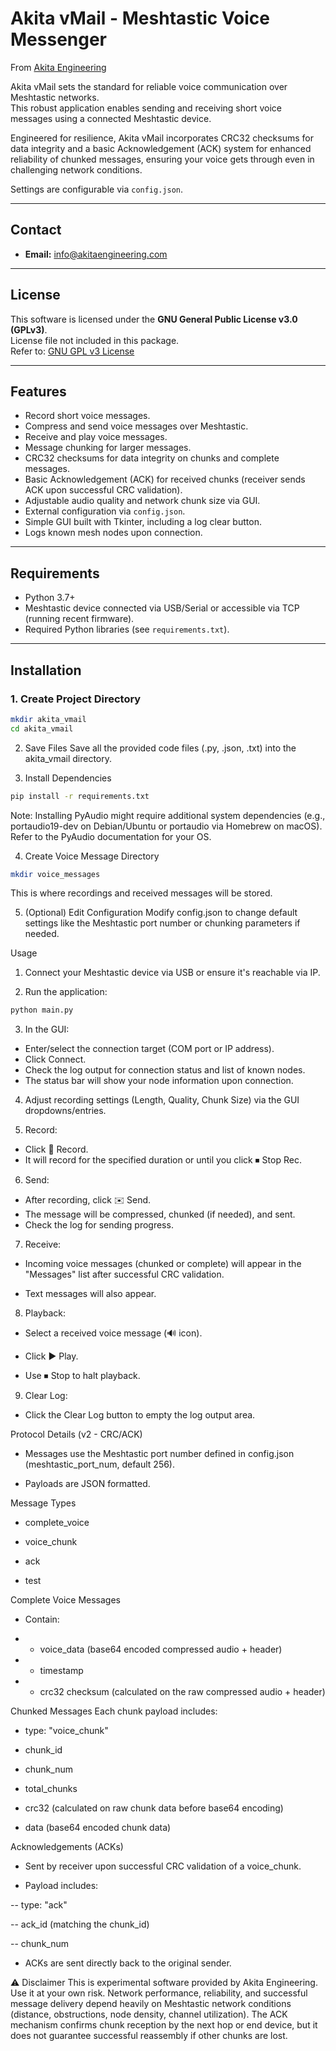 # Akita vMail - Meshtastic Voice Messenger

From [Akita Engineering](https://www.akitaengineering.com)

Akita vMail sets the standard for reliable voice communication over Meshtastic networks.  
This robust application enables sending and receiving short voice messages using a connected Meshtastic device.
  
Engineered for resilience, Akita vMail incorporates CRC32 checksums for data integrity and a basic Acknowledgement (ACK) system for enhanced reliability of chunked messages, ensuring your voice gets through even in challenging network conditions.  

Settings are configurable via `config.json`.

---

## Contact

- **Email:** info@akitaengineering.com

---

## License

This software is licensed under the **GNU General Public License v3.0 (GPLv3)**.  
License file not included in this package.  
Refer to: [GNU GPL v3 License](https://www.gnu.org/licenses/gpl-3.0.en.html)

---

## Features

- Record short voice messages.
- Compress and send voice messages over Meshtastic.
- Receive and play voice messages.
- Message chunking for larger messages.
- CRC32 checksums for data integrity on chunks and complete messages.
- Basic Acknowledgement (ACK) for received chunks (receiver sends ACK upon successful CRC validation).
- Adjustable audio quality and network chunk size via GUI.
- External configuration via `config.json`.
- Simple GUI built with Tkinter, including a log clear button.
- Logs known mesh nodes upon connection.

---

## Requirements

- Python 3.7+
- Meshtastic device connected via USB/Serial or accessible via TCP (running recent firmware).
- Required Python libraries (see `requirements.txt`).

---

## Installation

### 1. Create Project Directory
```bash
mkdir akita_vmail
cd akita_vmail
```
2. Save Files
Save all the provided code files (.py, .json, .txt) into the akita_vmail directory.

3. Install Dependencies
```bash
pip install -r requirements.txt
```
Note: Installing PyAudio might require additional system dependencies (e.g., portaudio19-dev on Debian/Ubuntu or portaudio via Homebrew on macOS).
Refer to the PyAudio documentation for your OS.

4. Create Voice Message Directory
```bash
mkdir voice_messages
```
This is where recordings and received messages will be stored.

5. (Optional) Edit Configuration
Modify config.json to change default settings like the Meshtastic port number or chunking parameters if needed.

Usage
1. Connect your Meshtastic device via USB or ensure it's reachable via IP.

2. Run the application:
```bash
python main.py
```
3. In the GUI:

- Enter/select the connection target (COM port or IP address).
- Click Connect.
- Check the log output for connection status and list of known nodes.
- The status bar will show your node information upon connection.

4. Adjust recording settings (Length, Quality, Chunk Size) via the GUI dropdowns/entries.

5. Record:

- Click 🎤 Record.
- It will record for the specified duration or until you click ⏹ Stop Rec.

6. Send:

- After recording, click ✉️ Send.
- The message will be compressed, chunked (if needed), and sent.
- Check the log for sending progress.

7. Receive:

- Incoming voice messages (chunked or complete) will appear in the "Messages" list after successful CRC validation.

- Text messages will also appear.

8. Playback:

- Select a received voice message (🔊 icon).

- Click ▶ Play.

- Use ⏹ Stop to halt playback.

9. Clear Log:

- Click the Clear Log button to empty the log output area.

Protocol Details (v2 - CRC/ACK)
- Messages use the Meshtastic port number defined in config.json (meshtastic_port_num, default 256).

- Payloads are JSON formatted.

Message Types
- complete_voice

- voice_chunk

- ack

- test

Complete Voice Messages
- Contain:

- - voice_data (base64 encoded compressed audio + header)

- - timestamp

- - crc32 checksum (calculated on the raw compressed audio + header)

Chunked Messages
Each chunk payload includes:

- type: "voice_chunk"

- chunk_id

- chunk_num

- total_chunks

- crc32 (calculated on raw chunk data before base64 encoding)

- data (base64 encoded chunk data)

Acknowledgements (ACKs)
- Sent by receiver upon successful CRC validation of a voice_chunk.

- Payload includes:

-- type: "ack"

-- ack_id (matching the chunk_id)

-- chunk_num

- ACKs are sent directly back to the original sender.

⚠️ Disclaimer
This is experimental software provided by Akita Engineering. Use it at your own risk.
Network performance, reliability, and successful message delivery depend heavily on Meshtastic network conditions (distance, obstructions, node density, channel utilization).
The ACK mechanism confirms chunk reception by the next hop or end device, but it does not guarantee successful reassembly if other chunks are lost.


